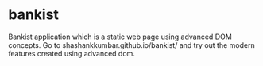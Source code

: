 # bankist
Bankist application which is a static web page using advanced DOM concepts.
Go to shashankkumbar.github.io/bankist/ and try out the modern features created using advanced dom.
